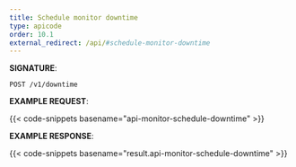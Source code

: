 ```yaml
---
title: Schedule monitor downtime
type: apicode
order: 10.1
external_redirect: /api/#schedule-monitor-downtime
---
```



**SIGNATURE**:

`POST /v1/downtime`

**EXAMPLE REQUEST**:

{{< code-snippets basename="api-monitor-schedule-downtime" >}}

**EXAMPLE RESPONSE**:

{{< code-snippets basename="result.api-monitor-schedule-downtime" >}}
